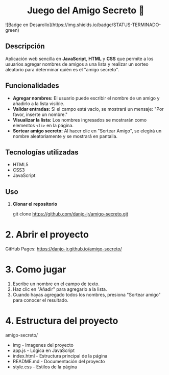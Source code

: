 <h1 align="center"> Juego del Amigo Secreto 🎁 </h1>
![Badge en Desarollo](https://img.shields.io/badge/STATUS-TERMINADO-green)

## Descripción

Aplicación web sencilla en **JavaScript**, **HTML** y **CSS** que permite a los usuarios agregar nombres de amigos a una lista y realizar un sorteo aleatorio para determinar quién es el "amigo secreto".

## Funcionalidades

- **Agregar nombres:** El usuario puede escribir el nombre de un amigo y añadirlo a la lista visible.
- **Validar entradas:** Si el campo está vacío, se mostrará un mensaje: "Por favor, inserte un nombre."
- **Visualizar la lista:** Los nombres ingresados se mostrarán como elementos `<li>` en la página.
- **Sortear amigo secreto:** Al hacer clic en "Sortear Amigo", se elegirá un nombre aleatoriamente y se mostrará en pantalla.

## Tecnologías utilizadas

- HTML5
- CSS3
- JavaScript

## Uso

1. **Clonar el repositorio**

   git clone https://github.com/danjo-jr/amigo-secreto.git

<h1>2. Abrir el proyecto</h1>

GitHub Pages: https://danjo-jr.github.io/amigo-secreto/

<h1>3. Como jugar</h1>

1. Escribe un nombre en el campo de texto.
2. Haz clic en "Añadir" para agregarlo a la lista.
3. Cuando hayas agregado todos los nombres, presiona "Sortear amigo" para conocer el resultado.

<h1>4. Estructura del proyecto</h1>

amigo-secreto/

- img             - Imagenes del proyecto 
- app.js          - Lógica en JavaScript
- index.html      - Estructura principal de la página
- README.md       - Documentación del proyecto
- style.css       - Estilos de la página
